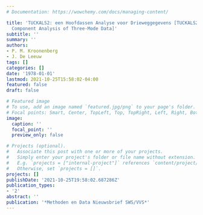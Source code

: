 ```yaml
---
# Documentation: https://wowchemy.com/docs/managing-content/

title: 'TUCKALS2: een Hoofdassen Analyse voor Drieweggegevens [TUCKALS2: A Principal
  Component Analysis of Three-Mode Data]'
subtitle: ''
summary: ''
authors:
- P. M. Kroonenberg
- J. De Leeuw
tags: []
categories: []
date: '1978-01-01'
lastmod: 2021-10-25T15:58:02-04:00
featured: false
draft: false

# Featured image
# To use, add an image named `featured.jpg/png` to your page's folder.
# Focal points: Smart, Center, TopLeft, Top, TopRight, Left, Right, BottomLeft, Bottom, BottomRight.
image:
  caption: ''
  focal_point: ''
  preview_only: false

# Projects (optional).
#   Associate this post with one or more of your projects.
#   Simply enter your project's folder or file name without extension.
#   E.g. `projects = ["internal-project"]` references `content/project/deep-learning/index.md`.
#   Otherwise, set `projects = []`.
projects: []
publishDate: '2021-10-25T19:58:02.687286Z'
publication_types:
- '2'
abstract: ''
publication: '*Methoden en Data Nieuwsbrief SWS/VVS*'
---
```

